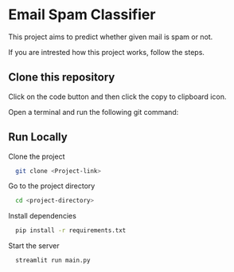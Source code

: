 
# Email Spam Classifier

This project aims to predict whether given mail is spam or not.

 If you are intrested how this project works, follow the steps.

## Clone this repository

Click on the code button and then click the copy to clipboard icon.

Open a terminal and run the following git command:

## Run Locally


Clone the project

```bash
  git clone <Project-link>
```

Go to the project directory

```bash
  cd <project-directory>
```

Install dependencies

```bash
  pip install -r requirements.txt
```

Start the server

```bash
  streamlit run main.py
```

